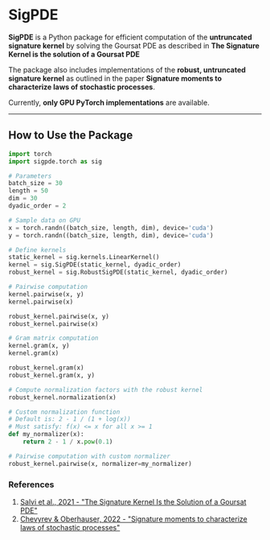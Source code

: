 # SigPDE

**SigPDE** is a Python package for efficient computation of the **untruncated signature kernel** by solving the Goursat PDE as described in **The Signature Kernel is the solution of a Goursat PDE**

The package also includes implementations of the **robust, untruncated signature kernel** as outlined in the paper **Signature moments to characterize laws of stochastic processes**.

Currently, **only GPU PyTorch implementations** are available.

---

## How to Use the Package

```python
import torch
import sigpde.torch as sig

# Parameters
batch_size = 30
length = 50
dim = 30
dyadic_order = 2

# Sample data on GPU
x = torch.randn((batch_size, length, dim), device='cuda')
y = torch.randn((batch_size, length, dim), device='cuda')

# Define kernels
static_kernel = sig.kernels.LinearKernel()
kernel = sig.SigPDE(static_kernel, dyadic_order)
robust_kernel = sig.RobustSigPDE(static_kernel, dyadic_order)

# Pairwise computation
kernel.pairwise(x, y)
kernel.pairwise(x)

robust_kernel.pairwise(x, y)
robust_kernel.pairwise(x)

# Gram matrix computation
kernel.gram(x, y)
kernel.gram(x)

robust_kernel.gram(x)
robust_kernel.gram(x, y)

# Compute normalization factors with the robust kernel
robust_kernel.normalization(x)

# Custom normalization function
# Default is: 2 - 1 / (1 + log(x))
# Must satisfy: f(x) <= x for all x >= 1
def my_normalizer(x):
    return 2 - 1 / x.pow(0.1)

# Pairwise computation with custom normalizer
robust_kernel.pairwise(x, normalizer=my_normalizer)
```

### References
1. [Salvi et al., 2021 - "The Signature Kernel Is the Solution of a Goursat PDE"](http://dx.doi.org/10.1137/20M1366794)
2. [Chevyrev & Oberhauser, 2022 - "Signature moments to characterize laws of stochastic processes"](https://arxiv.org/abs/1810.10971)
